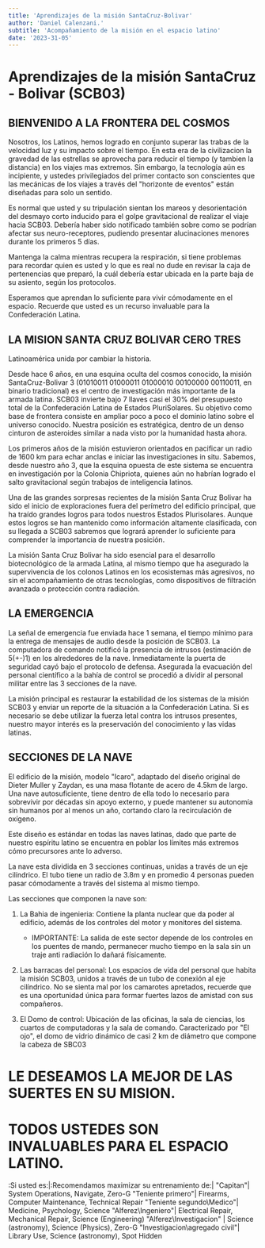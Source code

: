 ```yaml
---
title: 'Aprendizajes de la misión SantaCruz-Bolivar'
author: 'Daniel Calenzani.'
subtitle: 'Acompañamiento de la misión en el espacio latino'
date: '2023-31-05'
---
```


# Aprendizajes de la misión SantaCruz - Bolivar (SCB03)

## BIENVENIDO A LA FRONTERA DEL COSMOS

Nosotros, los Latinos, hemos logrado en conjunto superar las trabas de la velocidad luz y su impacto sobre el tiempo. En esta era de la civilizacion la gravedad de las estrellas se aprovecha para reducir el tiempo (y tambien la distancia) en los viajes mas extremos. Sin embargo, la tecnología aún es incipiente, y ustedes privilegiados del primer contacto son conscientes que las mecánicas de los viajes a través del "horizonte de eventos" están diseñadas para solo un sentido. 

Es normal que usted y su tripulación sientan los mareos y desorientación del desmayo corto inducido para el golpe gravitacional de realizar el viaje hacia SCB03. Debería haber sido notificado también sobre como se podrían afectar sus neuro-receptores, pudiendo presentar alucinaciones menores durante los primeros 5 días.

Mantenga la calma mientras recupera la respiración, si tiene problemas para recordar quien es usted y lo que es real no dude en revisar la caja de pertenencias que preparó, la cuál debería estar ubicada en la parte baja de su asiento, según los protocolos. 

Esperamos que aprendan lo suficiente para vivir cómodamente en el espacio. Recuerde que usted es un recurso invaluable para la Confederación Latina.

## LA MISION SANTA CRUZ BOLIVAR CERO TRES

Latinoamérica unida por cambiar la historia.

Desde hace 6 años, en una esquina oculta del cosmos conocido, la misión SantaCruz-Bolivar 3 (01010011 01000011 01000010 00100000 00110011, en binario tradicional) es el centro de investigación más importante de la armada latina. SCB03 invierte bajo 7 llaves casi el 30% del presupuesto total de la Confederación Latina de Estados PluriSolares. Su objetivo como base de frontera consiste en ampliar poco a poco el dominio latino sobre el universo conocido. Nuestra posición es estratégica, dentro de un denso cinturon de asteroides similar a nada visto por la humanidad hasta ahora.

Los primeros años de la misión estuvieron orientados en pacificar un radio de 1600 km para echar anclas e iniciar las investigaciones in situ. Sabemos, desde nuestro año 3, que la esquina opuesta de este sistema se encuentra en investigación por la Colonia Chipriota, quienes aún no habrían logrado el salto gravitacional según trabajos de inteligencia latinos.

Una de las grandes sorpresas recientes de la misión Santa Cruz Bolivar ha sido el inicio de exploraciones fuera del perímetro del edificio principal, que ha traído grandes logros para todos nuestros Estados Plurisolares. Aunque estos logros se han mantenido como información altamente clasificada, con su llegada a SCB03 sabremos que logrará aprender lo suficiente para comprender la importancia de nuestra posición.

La misión Santa Cruz Bolivar ha sido esencial para el desarrollo biotecnológico de la armada Latina, al mismo tiempo que ha asegurado la supervivencia de los colonos Latinos en los ecosistemas más agresivos, no sin el acompañamiento de otras tecnologías, como dispositivos de filtración avanzada o protección contra radiación.

## LA EMERGENCIA

La señal de emergencia fue enviada hace 1 semana, el tiempo mínimo para la entrega de mensajes de audio desde la posición de SCB03. La computadora de comando notificó la presencia de intrusos (estimación de 5(+-)1) en los alrededores de la nave. Inmediatamente la puerta de seguridad cayó bajo el protocolo de defensa. Asegurada la evacuación del personal científico a la bahía de control se procedió a dividir al personal militar entre las 3 secciones de la nave. 

La misión principal es restaurar la estabilidad de los sistemas de la misión SCB03 y enviar un reporte de la situación a la Confederación Latina. Si es necesario se debe utilizar la fuerza letal contra los intrusos presentes, nuestro mayor interés es la preservación del conocimiento y las vidas latinas.

## SECCIONES DE LA NAVE

El edificio de la misión, modelo "Icaro", adaptado del diseño original de Dieter Muller y Zaydan, es una masa flotante de acero de 4.5km de largo. Una nave autosuficiente, tiene dentro de ella todo lo necesario para sobrevivir por décadas sin apoyo externo, y puede mantener su autonomía sin humanos por al menos un año, cortando claro la recirculación de oxígeno.

Este diseño es estándar en todas las naves latinas, dado que parte de nuestro espíritu latino se encuentra en poblar los límites más extremos cómo precursores ante lo adverso.

La nave esta dividida en 3 secciones continuas, unidas a través de un eje cilíndrico. El tubo tiene un radio de 3.8m y en promedio 4 personas pueden pasar cómodamente a través del sistema al mismo tiempo.

Las secciones que componen la nave son:

1. La Bahia de ingenieria: Contiene la planta nuclear que da poder al edificio, además de los controles del motor y monitores del sistema. 
    - IMPORTANTE: La salida de este sector depende de los controles en los puentes de mando, permanecer mucho tiempo en la sala sin un traje anti radiación lo dañará físicamente.

2. Las barracas del personal: Los espacios de vida del personal que habita la misión SCB03, unidos a través de un tubo de conexión al eje cilíndrico. No se sienta mal por los camarotes apretados, recuerde que es una oportunidad única para formar fuertes lazos de amistad con sus compañeros. 

3. El Domo de control: Ubicación de las oficinas, la sala de ciencias, los cuartos de computadoras y la sala de comando. Caracterizado por "El ojo", el domo de vidrio dinámico de casi 2 km de diámetro que compone la cabeza de SBC03

# LE DESEAMOS LA MEJOR DE LAS SUERTES EN SU MISION. 

# TODOS USTEDES SON INVALUABLES PARA EL ESPACIO LATINO.

:Si usted es:|:Recomendamos maximizar su entrenamiento de:|
"Capitan"| System Operations, Navigate, Zero-G
"Teniente primero"| Firearms, Computer Maintenance, Technical Repair
"Teniente segundo\Medico"| Medicine, Psychology, Science
"Alferez\Ingeniero"| Electrical Repair, Mechanical Repair, Science
(Engineering)
"Alferez\Investigacion" | Science (astronomy), Science (Physics),  Zero-G
"Investigacion\agregado civil"| Library Use, Science (astronomy), Spot Hidden